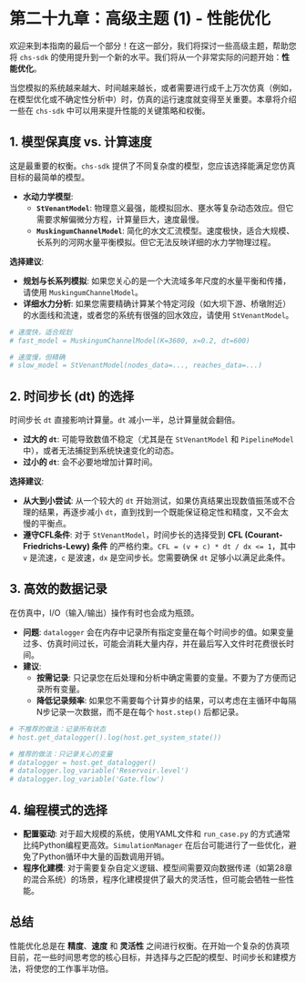 # 第二十九章：高级主题 (1) - 性能优化

欢迎来到本指南的最后一个部分！在这一部分，我们将探讨一些高级主题，帮助您将 `chs-sdk` 的使用提升到一个新的水平。我们将从一个非常实际的问题开始：**性能优化**。

当您模拟的系统越来越大、时间越来越长，或者需要进行成千上万次仿真（例如，在模型优化或不确定性分析中）时，仿真的运行速度就变得至关重要。本章将介绍一些在 `chs-sdk` 中可以用来提升性能的关键策略和权衡。

## 1. 模型保真度 vs. 计算速度

这是最重要的权衡。`chs-sdk` 提供了不同复杂度的模型，您应该选择能满足您仿真目标的最简单的模型。

*   **水动力学模型**:
    *   **`StVenantModel`**: 物理意义最强，能模拟回水、壅水等复杂动态效应。但它需要求解偏微分方程，计算量巨大，速度最慢。
    *   **`MuskingumChannelModel`**: 简化的水文汇流模型。速度极快，适合大规模、长系列的河网水量平衡模拟。但它无法反映详细的水力学物理过程。

**选择建议**:
*   **规划与长系列模拟**: 如果您关心的是一个大流域多年尺度的水量平衡和传播，请使用 `MuskingumChannelModel`。
*   **详细水力分析**: 如果您需要精确计算某个特定河段（如大坝下游、桥墩附近）的水面线和流速，或者您的系统有很强的回水效应，请使用 `StVenantModel`。

```python
# 速度快，适合规划
# fast_model = MuskingumChannelModel(K=3600, x=0.2, dt=600)

# 速度慢，但精确
# slow_model = StVenantModel(nodes_data=..., reaches_data=...)
```

## 2. 时间步长 (dt) 的选择

时间步长 `dt` 直接影响计算量。`dt` 减小一半，总计算量就会翻倍。

*   **过大的 `dt`**: 可能导致数值不稳定（尤其是在 `StVenantModel` 和 `PipelineModel` 中），或者无法捕捉到系统快速变化的动态。
*   **过小的 `dt`**: 会不必要地增加计算时间。

**选择建议**:
*   **从大到小尝试**: 从一个较大的 `dt` 开始测试，如果仿真结果出现数值振荡或不合理的结果，再逐步减小 `dt`，直到找到一个既能保证稳定性和精度，又不会太慢的平衡点。
*   **遵守CFL条件**: 对于 `StVenantModel`，时间步长的选择受到 **CFL (Courant-Friedrichs-Lewy) 条件** 的严格约束。`CFL = (v + c) * dt / dx <= 1`，其中 `v` 是流速，`c` 是波速，`dx` 是空间步长。您需要确保 `dt` 足够小以满足此条件。

## 3. 高效的数据记录

在仿真中，I/O（输入/输出）操作有时也会成为瓶颈。
*   **问题**: `datalogger` 会在内存中记录所有指定变量在每个时间步的值。如果变量过多、仿真时间过长，可能会消耗大量内存，并在最后写入文件时花费很长时间。
*   **建议**:
    *   **按需记录**: 只记录您在后处理和分析中确定需要的变量。不要为了方便而记录所有变量。
    *   **降低记录频率**: 如果您不需要每个计算步的结果，可以考虑在主循环中每隔N步记录一次数据，而不是在每个 `host.step()` 后都记录。

```python
# 不推荐的做法：记录所有状态
# host.get_datalogger().log(host.get_system_state())

# 推荐的做法：只记录关心的变量
# datalogger = host.get_datalogger()
# datalogger.log_variable('Reservoir.level')
# datalogger.log_variable('Gate.flow')
```

## 4. 编程模式的选择

*   **配置驱动**: 对于超大规模的系统，使用YAML文件和 `run_case.py` 的方式通常比纯Python编程更高效。`SimulationManager` 在后台可能进行了一些优化，避免了Python循环中大量的函数调用开销。
*   **程序化建模**: 对于需要复杂自定义逻辑、模型间需要双向数据传递（如第28章的混合系统）的场景，程序化建模提供了最大的灵活性，但可能会牺牲一些性能。

## 总结

性能优化总是在 **精度**、**速度** 和 **灵活性** 之间进行权衡。在开始一个复杂的仿真项目前，花一些时间思考您的核心目标，并选择与之匹配的模型、时间步长和建模方法，将使您的工作事半功倍。
